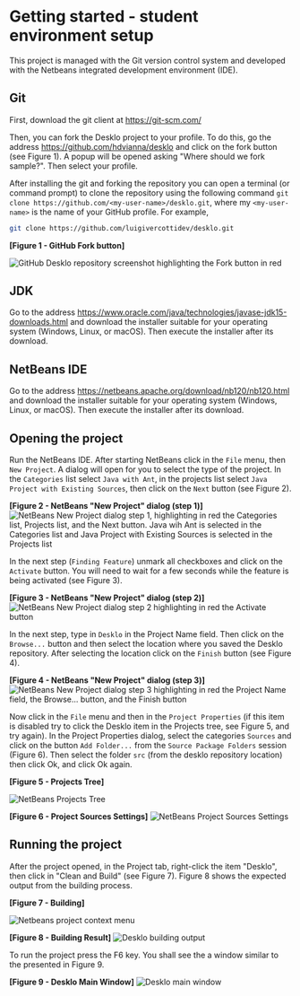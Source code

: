 # Getting started - student environment setup

This project is managed with the Git version control system and developed with the Netbeans integrated development environment (IDE). 

## Git

First, download the git client at https://git-scm.com/

Then, you can fork the Desklo project to your profile. To do this, go the address https://github.com/hdvianna/desklo and click on the fork button (see Figure 1). A popup will be opened asking "Where should we fork sample?". Then select your profile.

After installing the git and forking the repository you can open a terminal (or command prompt) to clone the repository using the following command `git clone https://github.com/<my-user-name>/desklo.git`, where my `<my-user-name>` is the name of your GitHub profile. For example, 

```bash
git clone https://github.com/luigivercottidev/desklo.git
```

**[Figure 1 - GitHub Fork button]**

![GitHub Desklo repository screenshot highlighting the Fork button in red](https://raw.githubusercontent.com/hdvianna/desklo/main/intructions/fork-button.png "Figure 1")


## JDK

Go to the address https://www.oracle.com/java/technologies/javase-jdk15-downloads.html and download the installer suitable for your operating system (Windows, Linux, or macOS). Then execute the installer after its download.

## NetBeans IDE

Go to the address https://netbeans.apache.org/download/nb120/nb120.html and download the installer suitable for your operating system (Windows, Linux, or macOS). Then execute the installer after its download.

## Opening the project

Run the NetBeans IDE. After starting NetBeans click in the `File` menu, then `New Project`. A dialog will open for you to select the type of the project. In the `Categories` list select `Java with Ant`, in the projects list select `Java Project with Existing Sources`, then click on the `Next` button (see Figure 2). 

**[Figure 2 - NetBeans "New Project" dialog (step 1)]**
![NetBeans New Project dialog step 1, highlighting in red the Categories list, Projects list, and the Next button. Java wih Ant is selected in the Categories list and Java Project with Existing Sources is selected in the Projects list](https://raw.githubusercontent.com/hdvianna/desklo/main/intructions/new-project-type.png "Figure 2")

In the next step (`Finding Feature`) unmark all checkboxes and click on the `Activate` button. You will need to wait for a few seconds while the feature is being activated (see Figure 3).

**[Figure 3 - NetBeans "New Project" dialog (step 2)]**
![NetBeans New Project dialog step 2 highlighting in red the Activate button](https://raw.githubusercontent.com/hdvianna/desklo/main/intructions/new-project-feature.png "Figure 3")

In the next step, type in `Desklo` in the Project Name field. Then click on the `Browse...` button and then select the location where you saved the Desklo repository. After selecting the location click on the `Finish` button (see Figure 4).

**[Figure 4 - NetBeans "New Project" dialog (step 3)]**
![NetBeans New Project dialog step 3 highlighting in red the Project Name field, the Browse... button, and the Finish button](https://raw.githubusercontent.com/hdvianna/desklo/main/intructions/new-project-finish.png "Figure 4")

Now click in the `File` menu and then in the `Project Properties` (if this item is disabled try to click the Desklo item in the Projects tree, see Figure 5, and try again). In the Project Properties dialog, select the categories `Sources` and click on the button `Add Folder...` from the `Source Package Folders` session (Figure 6). Then select the folder `src` (from the desklo repository location) then click Ok, and click Ok again.

**[Figure 5 - Projects Tree]**

![NetBeans Projects Tree](https://raw.githubusercontent.com/hdvianna/desklo/main/intructions/projects-tree.png "Figure 5")

**[Figure 6 - Project Sources Settings]**
![NetBeans Project Sources Settings](https://raw.githubusercontent.com/hdvianna/desklo/main/intructions/project-sources.png "Figure 6")

## Running the project

After the project opened, in the Project tab, right-click the item "Desklo", then click in "Clean and Build" (see Figure 7). Figure 8 shows the expected output from the building process.

**[Figure 7 - Building]**

![Netbeans project context menu ](https://raw.githubusercontent.com/hdvianna/desklo/main/intructions/build.png "Figure 7")

**[Figure 8 - Building Result]**
![Desklo building output](https://raw.githubusercontent.com/hdvianna/desklo/main/intructions/build-output.png "Figure 8")


To run the project press the F6 key. You shall see the a window similar to the presented in Figure 9.

**[Figure 9 - Desklo Main Window]**
![Desklo main window](https://raw.githubusercontent.com/hdvianna/desklo/main/intructions/desklo-main.png "Figure 9")
